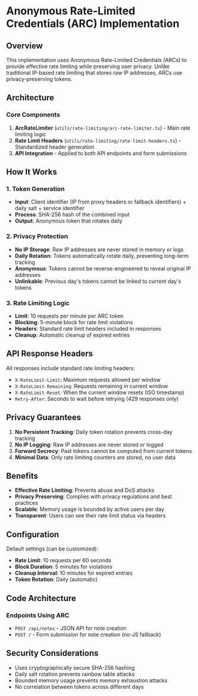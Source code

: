 # Anonymous Rate-Limited Credentials (ARC) Implementation

## Overview

This implementation uses Anonymous Rate-Limited Credentials (ARCs) to provide effective rate limiting while preserving
user privacy. Unlike traditional IP-based rate limiting that stores raw IP addresses, ARCs use privacy-preserving
tokens.

## Architecture

### Core Components

1. **ArcRateLimiter** (`utils/rate-limiting/arc-rate-limiter.ts`) - Main rate limiting logic
2. **Rate Limit Headers** (`utils/rate-limiting/rate-limit-headers.ts`) - Standardized header generation
3. **API Integration** - Applied to both API endpoints and form submissions

## How It Works

### 1. Token Generation

- **Input**: Client identifier (IP from proxy headers or fallback identifiers) + daily salt + service identifier
- **Process**: SHA-256 hash of the combined input
- **Output**: Anonymous token that rotates daily

### 2. Privacy Protection

- **No IP Storage**: Raw IP addresses are never stored in memory or logs
- **Daily Rotation**: Tokens automatically rotate daily, preventing long-term tracking
- **Anonymous**: Tokens cannot be reverse-engineered to reveal original IP addresses
- **Unlinkable**: Previous day's tokens cannot be linked to current day's tokens

### 3. Rate Limiting Logic

- **Limit**: 10 requests per minute per ARC token
- **Blocking**: 5-minute block for rate limit violations
- **Headers**: Standard rate limit headers included in responses
- **Cleanup**: Automatic cleanup of expired entries

## API Response Headers

All responses include standard rate limiting headers:

- `X-RateLimit-Limit`: Maximum requests allowed per window
- `X-RateLimit-Remaining`: Requests remaining in current window
- `X-RateLimit-Reset`: When the current window resets (ISO timestamp)
- `Retry-After`: Seconds to wait before retrying (429 responses only)

## Privacy Guarantees

1. **No Persistent Tracking**: Daily token rotation prevents cross-day tracking
2. **No IP Logging**: Raw IP addresses are never stored or logged
3. **Forward Secrecy**: Past tokens cannot be computed from current tokens
4. **Minimal Data**: Only rate limiting counters are stored, no user data

## Benefits

- **Effective Rate Limiting**: Prevents abuse and DoS attacks
- **Privacy Preserving**: Complies with privacy regulations and best practices
- **Scalable**: Memory usage is bounded by active users per day
- **Transparent**: Users can see their rate limit status via headers

## Configuration

Default settings (can be customized):

- **Rate Limit**: 10 requests per 60 seconds
- **Block Duration**: 5 minutes for violations
- **Cleanup Interval**: 10 minutes for expired entries
- **Token Rotation**: Daily (automatic)

## Code Architecture

### Endpoints Using ARC

- `POST /api/notes` - JSON API for note creation
- `POST /` - Form submission for note creation (no-JS fallback)

## Security Considerations

- Uses cryptographically secure SHA-256 hashing
- Daily salt rotation prevents rainbow table attacks
- Bounded memory usage prevents memory exhaustion attacks
- No correlation between tokens across different days

